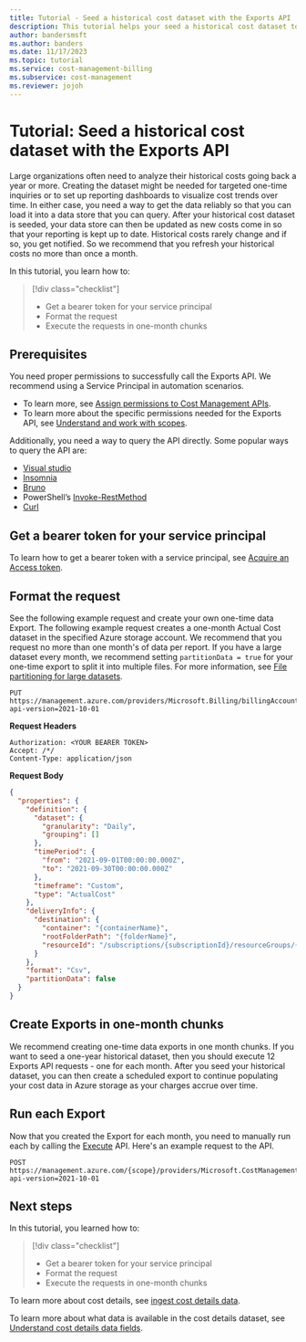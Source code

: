 ```yaml
---
title: Tutorial - Seed a historical cost dataset with the Exports API
description: This tutorial helps your seed a historical cost dataset to visualize cost trends over time.
author: bandersmsft
ms.author: banders
ms.date: 11/17/2023
ms.topic: tutorial
ms.service: cost-management-billing
ms.subservice: cost-management
ms.reviewer: jojoh
---
```


# Tutorial: Seed a historical cost dataset with the Exports API

Large organizations often need to analyze their historical costs going back a year or more. Creating the dataset might be needed for targeted one-time inquiries or to set up reporting dashboards to visualize cost trends over time. In either case, you need a way to get the data reliably so that you can load it into a data store that you can query. After your historical cost dataset is seeded, your data store can then be updated as new costs come in so that your reporting is kept up to date. Historical costs rarely change and if so, you get notified. So we recommend that you refresh your historical costs no more than once a month.

In this tutorial, you learn how to:

> [!div class="checklist"]
> * Get a bearer token for your service principal
> * Format the request
> * Execute the requests in one-month chunks

## Prerequisites

You need proper permissions to successfully call the Exports API. We recommend using a Service Principal in automation scenarios.

- To learn more, see [Assign permissions to Cost Management APIs](cost-management-api-permissions.md).
- To learn more about the specific permissions needed for the Exports API, see [Understand and work with scopes](../costs/understand-work-scopes.md).

Additionally, you need a way to query the API directly. Some popular ways to query the API are:

- [Visual studio](/aspnet/core/test/http-files)
- [Insomnia](https://insomnia.rest/)
- [Bruno](https://www.usebruno.com/)
- PowerShell’s [Invoke-RestMethod](https://powershellcookbook.com/recipe/Vlhv/interact-with-rest-based-web-apis)
- [Curl](https://curl.se/docs/httpscripting.html)

## Get a bearer token for your service principal

To learn how to get a bearer token with a service principal, see [Acquire an Access token](/rest/api/azure/#acquire-an-access-token).

## Format the request

See the following example request and create your own one-time data Export. The following example request creates a one-month Actual Cost dataset in the specified Azure storage account. We recommend that you request no more than one month's of data per report. If you have a large dataset every month, we recommend setting `partitionData = true` for your one-time export to split it into multiple files. For more information, see [File partitioning for large datasets](../costs/tutorial-export-acm-data.md#file-partitioning-for-large-datasets).

```http
PUT https://management.azure.com/providers/Microsoft.Billing/billingAccounts/{enrollmentId}/providers/Microsoft.CostManagement/exports/{ExportName}?api-version=2021-10-01
```


**Request Headers**

```
Authorization: <YOUR BEARER TOKEN>
Accept: /*/
Content-Type: application/json
```

**Request Body**

```json
{
  "properties": {
    "definition": {
      "dataset": {
        "granularity": "Daily",
        "grouping": []
      },
      "timePeriod": {
        "from": "2021-09-01T00:00:00.000Z",
        "to": "2021-09-30T00:00:00.000Z"
      },
      "timeframe": "Custom",
      "type": "ActualCost"
    },
    "deliveryInfo": {
      "destination": {
        "container": "{containerName}",
        "rootFolderPath": "{folderName}",
        "resourceId": "/subscriptions/{subscriptionId}/resourceGroups/{resourceGroupName}/providers/Microsoft.Storage/storageAccounts/{storageAccountName}"
      }
    },
    "format": "Csv",
    "partitionData": false
  }
}
```

## Create Exports in one-month chunks

We recommend creating one-time data exports in one month chunks. If you want to seed a one-year historical dataset, then you should execute 12 Exports API requests - one for each month. After you seed your historical dataset, you can then create a scheduled export to continue populating your cost data in Azure storage as your charges accrue over time.

## Run each Export

Now that you created the Export for each month, you need to manually run each by calling the [Execute](/rest/api/cost-management/exports/execute) API. Here's an example request to the API.

```http
POST https://management.azure.com/{scope}/providers/Microsoft.CostManagement/exports/{exportName}/run?api-version=2021-10-01
```

## Next steps

In this tutorial, you learned how to:

> [!div class="checklist"]
> * Get a bearer token for your service principal
> * Format the request
> * Execute the requests in one-month chunks

To learn more about cost details, see [ingest cost details data](automation-ingest-usage-details-overview.md).

To learn more about what data is available in the cost details dataset, see [Understand cost details data fields](understand-usage-details-fields.md).
